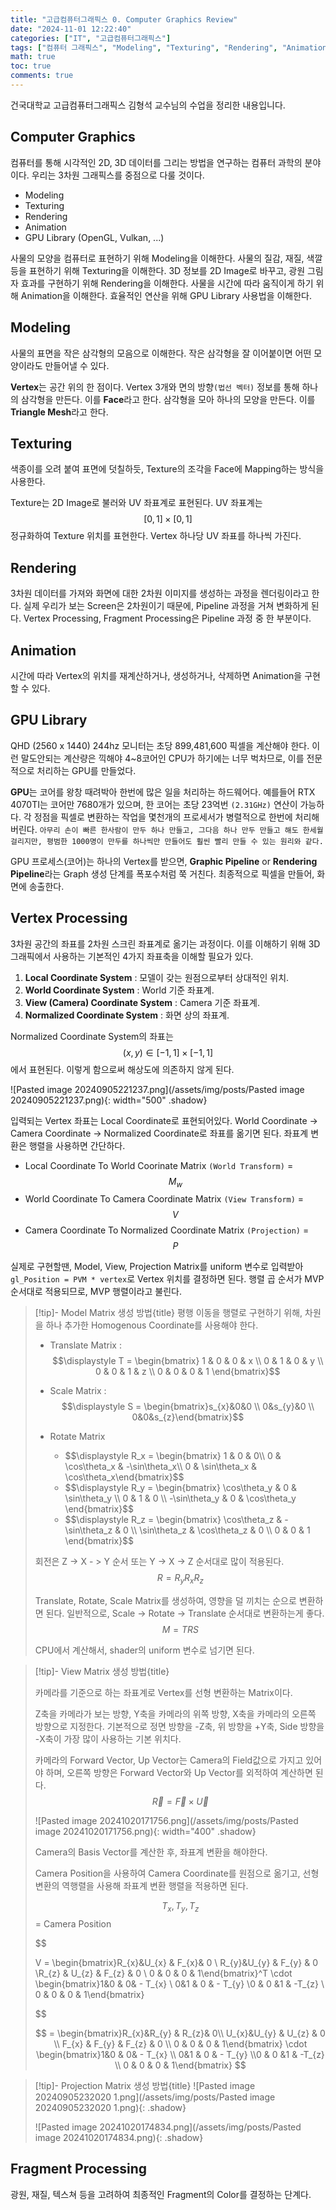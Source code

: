 ```yaml
---
title: "고급컴퓨터그래픽스 0. Computer Graphics Review"
date: "2024-11-01 12:22:40"
categories: ["IT", "고급컴퓨터그래픽스"]
tags: ["컴퓨터 그래픽스", "Modeling", "Texturing", "Rendering", "Animation", "GPU", "Vertex Processing", "Fragment Processing"]
math: true
toc: true
comments: true
---
```


건국대학교 고급컴퓨터그래픽스 김형석 교수님의 수업을 정리한 내용입니다.

## Computer Graphics

컴퓨터를 통해 시각적인 2D, 3D 데이터를 그리는 방법을 연구하는 컴퓨터 과학의 분야이다. 우리는 3차원 그래픽스를 중점으로 다룰 것이다.

- Modeling
- Texturing
- Rendering
- Animation
- GPU Library (OpenGL, Vulkan, ...)

사물의 모양을 컴퓨터로 표현하기 위해 Modeling을 이해한다.
사물의 질감, 재질, 색깔 등을 표현하기 위해 Texturing을 이해한다.
3D 정보를 2D Image로 바꾸고, 광원 그림자 효과를 구현하기 위해 Rendering을 이해한다.
사물을 시간에 따라 움직이게 하기 위해 Animation을 이해한다.
효율적인 연산을 위해 GPU Library 사용법을 이해한다.

## Modeling

사물의 표면을 작은 삼각형의 모음으로 이해한다. 작은 삼각형을 잘 이어붙이면 어떤 모양이라도 만들어낼 수 있다.

**Vertex**는 공간 위의 한 점이다. Vertex 3개와 면의 방향`(법선 벡터)` 정보를 통해 하나의 삼각형을 만든다. 이를 **Face**라고 한다. 삼각형을 모아 하나의 모양을 만든다. 이를 **Triangle Mesh**라고 한다.

## Texturing

색종이를 오려 붙여 표면에 덧칠하듯, Texture의 조각을 Face에 Mapping하는 방식을 사용한다.

Texture는 2D Image로 불러와 UV 좌표계로 표현된다. UV 좌표계는 $$[0,1] \times [0,1]$$ 정규화하여 Texture 위치를 표현한다. Vertex 하나당 UV 좌표를 하나씩 가진다.

## Rendering

3차원 데이터를 가져와 화면에 대한 2차원 이미지를 생성하는 과정을 렌더링이라고 한다. 실제 우리가 보는 Screen은 2차원이기 때문에, Pipeline 과정을 거쳐 변화하게 된다. Vertex Processing, Fragment Processing은 Pipeline 과정 중 한 부분이다.

## Animation

시간에 따라 Vertex의 위치를 재계산하거나, 생성하거나, 삭제하면 Animation을 구현할 수 있다.

## GPU Library

QHD (2560 x 1440) 244hz 모니터는 초당 899,481,600 픽셀을 계산해야 한다. 이런 말도안되는 계산량은 끽해야 4~8코어인 CPU가 하기에는 너무 벅차므로, 이를 전문적으로 처리하는 GPU를 만들었다.

**GPU**는 코어를 왕창 때려박아 한번에 많은 일을 처리하는 하드웨어다. 예를들어 RTX 4070TI는 코어만 7680개가 있으며, 한 코어는 초당 23억번 `(2.31GHz)` 연산이 가능하다. 각 정점을 픽셀로 변환하는 작업을 몇천개의 프로세서가 병렬적으로 한번에 처리해버린다.
`아무리 손이 빠른 한사람이 만두 하나 만들고, 그다음 하나 만두 만들고 해도 한세월 걸리지만, 평범한 1000명이 만두를 하나씩만 만들어도 훨씬 빨리 만들 수 있는 원리와 같다.` 

GPU 프로세스(코어)는 하나의 Vertex를 받으면, **Graphic Pipeline** or **Rendering Pipeline**라는 Graph 생성 단계를 폭포수처럼 쭉 거친다. 최종적으로 픽셀을 만들어, 화면에 송출한다.

## Vertex Processing

3차원 공간의 좌표를 2차원 스크린 좌표계로 옮기는 과정이다. 이를 이해하기 위해 3D 그래픽에서 사용하는 기본적인 4가지 좌표축을 이해할 필요가 있다.

1. **Local Coordinate System** : 모델이 갖는 원점으로부터 상대적인 위치.
2. **World Coordinate System** : World 기준 좌표계.
3. **View (Camera) Coordinate System** : Camera 기준 좌표계. 
4. **Normalized Coordinate System** : 화면 상의 좌표계. 

Normalized Coordinate System의 좌표는 $$(x,y) \in [-1,1] \times [-1,1]$$에서 표현된다. 이렇게 함으로써 해상도에 의존하지 않게 된다.

![Pasted image 20240905221237.png](/assets/img/posts/Pasted image 20240905221237.png){: width="500" .shadow}

입력되는 Vertex 좌표는 Local Coordinate로 표현되어있다. World Coordinate -> Camera Coordinate -> Normalized Coordinate로 좌표를 옮기면 된다. 좌표계 변환은 행렬을 사용하면 간단하다.

- Local Coordinate To World Coorinate Matrix `(World Transform)` = $$M_{w}$$
- World Coordinate To Camera Coordinate Matrix `(View Transform)` = $$V$$
- Camera Coordinate To Normalized Coordinate Matrix `(Projection)` = $$P$$

실제로 구현할땐, Model, View, Projection Matrix를 uniform 변수로 입력받아 `gl_Position = PVM * vertex`로 Vertex 위치를 결정하면 된다. 행렬 곱 순서가 MVP 순서대로 적용되므로, MVP 행렬이라고 불린다.

> [!tip]- Model Matrix 생성 방법{title}
> 평행 이동을 행렬로 구현하기 위해, 차원을 하나 추가한 Homogenous Coordinate를 사용해야 한다.
> 
> - Translate Matrix : $$\displaystyle T = \begin{bmatrix} 1 & 0 & 0 & x \\ 0 & 1 & 0 & y \\ 0 & 0 & 1 & z \\ 0 & 0 & 0 & 1 \end{bmatrix}$$
> 
> - Scale Matrix : $$\displaystyle S = \begin{bmatrix}s_{x}&0&0 \\ 0&s_{y}&0 \\  0&0&s_{z}\end{bmatrix}$$
> 
> - Rotate Matrix
>      - \$$\displaystyle R_x = \begin{bmatrix} 1 & 0 & 0\\ 0 & \cos\theta_x & -\sin\theta_x\\ 0 & \sin\theta_x & \cos\theta_x\end{bmatrix}$$
>      - \$$\displaystyle R_y = \begin{bmatrix} \cos\theta_y & 0 & \sin\theta_y \\ 0 & 1 & 0 \\ -\sin\theta_y & 0 & \cos\theta_y \end{bmatrix}$$
>      - \$$\displaystyle R_z = \begin{bmatrix} \cos\theta_z & -\sin\theta_z & 0 \\ \sin\theta_z & \cos\theta_z & 0 \\ 0 & 0 & 1 \end{bmatrix}​​$$
> 
> 회전은 Z -> X - > Y 순서 또는 Y -> X -> Z 순서대로 많이 적용된다. $$R = R_{y} R_{x} R_{z}$$
> 
> Translate, Rotate, Scale Matrix를 생성하여, 영향을 덜 끼치는 순으로 변환하면 된다.
> 일반적으로, Scale -> Rotate -> Translate 순서대로 변환하는게 좋다. $$M = TRS$$
> 
> CPU에서 계산해서, shader의 uniform 변수로 넘기면 된다.

> [!tip]- View Matrix 생성 방법{title}
> 
> 카메라를 기준으로 하는 좌표계로 Vertex를 선형 변환하는 Matrix이다.
> 
> Z축을 카메라가 보는 방향, Y축을 카메라의 위쪽 방향, X축을 카메라의 오른쪽 방향으로 지정한다. 기본적으로 정면 방향을 -Z축, 위 방향을 +Y축, Side 방향을 -X축이 가장 많이 사용하는 기본 위치다.
> 
> 카메라의 Forward Vector, Up Vector는 Camera의 Field값으로 가지고 있어야 하며, 오른쪽 방향은 Forward Vector와 Up Vector를 외적하여 계산하면 된다. $$\vec{R} = \vec{F} \times \vec{U}$$
> 
> ![Pasted image 20241020171756.png](/assets/img/posts/Pasted image 20241020171756.png){: width="400" .shadow}
> 
> Camera의 Basis Vector를 계산한 후, 좌표계 변환을 해야한다.
> 
> Camera Position을 사용하여 Camera Coordinate를 원점으로 옮기고,
> 선형 변환의 역행렬을 사용해 좌표계 변환 행렬을 적용하면 된다.
> 
> $$T_{x}, T_{y}, T_{z}$$ = Camera Position
> 
> 
> 
> $$
> 
> V = \begin{bmatrix}R_{x}&U_{x} & F_{x}& 0 \\ R_{y}&U_{y} & F_{y} & 0 \\R_{z} & U_{z}  & F_{z} & 0 \\ 0 & 0 & 0 & 1\end{bmatrix}^T \cdot \begin{bmatrix}1&0 & 0& - T_{x} \\ 0&1 & 0 & - T_{y} \\0 & 0  &1 & -T_{z} \\ 0 & 0 & 0 & 1\end{bmatrix}
> 
> $$
> 
> 
> 
> $$
> = \begin{bmatrix}R_{x}&R_{y} & R_{z}& 0\\ U_{x}&U_{y} & U_{z} & 0 \\ F_{x} & F_{y}  & F_{z} & 0 \\ 0 & 0 & 0 & 1\end{bmatrix} \cdot \begin{bmatrix}1&0 & 0& - T_{x} \\ 0&1 & 0 & - T_{y} \\0 & 0  &1 & -T_{z} \\ 0 & 0 & 0 & 1\end{bmatrix}
> $$
> 
> 

> [!tip]- Projection Matrix 생성 방법{title}
> ![Pasted image 20240905232020 1.png](/assets/img/posts/Pasted image 20240905232020 1.png){: .shadow}
> 
> ![Pasted image 20241020174834.png](/assets/img/posts/Pasted image 20241020174834.png){: .shadow}

## Fragment Processing

광원, 재질, 텍스쳐 등을 고려하여 최종적인 Fragment의 Color를 결정하는 단계다.